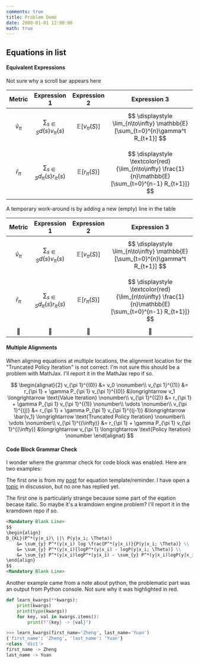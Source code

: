 ```yaml
---
comments: true
title: Problem Demo
date: 2000-01-01 12:00:00
math: true
---
```


## Equations in list

#### Equivalent Expressions

Not sure why a scroll bar appears here

| Metric | Expression 1 | Expression 2 | Expression 3 |
| :----: | :----------: | :----------: | :----------: |
| $$ \bar{v}_{\pi} $$ | $$ \displaystyle \sum_{s \in S} d(s) v_{\pi}(s) $$ | $$ \mathbb{E}[v_{\pi}(S)] $$ | $$ \displaystyle \lim_{n\to\infty} \mathbb{E}[\sum_{t=0}^{n}\gamma^t R_{t+1}] $$ |
| $$ \bar{r}_{\pi} $$ | $$ \displaystyle \sum_{s \in S} d_{\pi}(s) r_{\pi}(s) $$ | $$ \mathbb{E}[r_{\pi}(S)] $$ | $$ \displaystyle \textcolor{red}{\lim_{n\to\infty} \frac{1}{n}\mathbb{E}[\sum_{t=0}^{n-1} R_{t+1}]} $$ |

A temporary work-around is by adding a new (empty) line in the table

| Metric | Expression 1 | Expression 2 | Expression 3 |
| :----: | :----------: | :----------: | :----------: |
| $$ \bar{v}_{\pi} $$ | $$ \displaystyle \sum_{s \in S} d(s) v_{\pi}(s) $$ | $$ \mathbb{E}[v_{\pi}(S)] $$ | $$ \displaystyle \lim_{n\to\infty} \mathbb{E}[\sum_{t=0}^{n}\gamma^t R_{t+1}] $$ |
| $$ \bar{r}_{\pi} $$ | $$ \displaystyle \sum_{s \in S} d_{\pi}(s) r_{\pi}(s) $$ | $$ \mathbb{E}[r_{\pi}(S)] $$ | $$ \displaystyle \textcolor{red}{\lim_{n\to\infty} \frac{1}{n}\mathbb{E}[\sum_{t=0}^{n-1} R_{t+1}]} $$ |
| :feet: | :feet: | :feet: | :feet: |

#### Multiple Alignments

When aligning equations at multiple locations, the alignment location for the "Truncated Policy Iteration" is not correct. I'm not sure this should be a problem with MathJax. I'll report it in the MathJax repo if so.

$$
\begin{alignat}{2}
v_{\pi 1}^{(0)} &= v_0 \nonumber\\
v_{\pi 1}^{(1)} &= r_{\pi 1} + \gamma P_{\pi 1} v_{\pi 1}^{(0)} &\longrightarrow v_1 \longrightarrow \text{Value Iteration} \nonumber\\
v_{\pi 1}^{(2)} &= r_{\pi 1} + \gamma P_{\pi 1} v_{\pi 1}^{(1)} \nonumber\\
\vdots \nonumber\\
v_{\pi 1}^{(j)} &= r_{\pi 1} + \gamma P_{\pi 1} v_{\pi 1}^{(j-1)} &\longrightarrow \bar{v_1} \longrightarrow \text{Truncated Policy Iteration} \nonumber\\
\vdots \nonumber\\
v_{\pi 1}^{(\infty)} &= r_{\pi 1} + \gamma P_{\pi 1} v_{\pi 1}^{(\infty)} &\longrightarrow v_{\pi 1} \longrightarrow \text{Policy Iteration} \nonumber
\end{alignat}
$$

#### Code Block Grammar Check

I wonder where the grammar check for code block was enabled. Here are two examples:

The first one is from my [post](https://zhengyuan-public.github.io/posts/JekyllPostTemplate/#align-multiple-equations) for equation template/reminder. I have open a [topic](https://github.com/cotes2020/jekyll-theme-chirpy/discussions/1943) in discussion, but no one has replied yet.

The first one is particularly strange because some part of the eqation becase italic. So maybe it's a kramdown engine problem? I'll report it in the kramdown repo if so.

```markdown
<Mandatory Blank Line>
$$
\begin{align}
D_{KL}(P^*(y|x_i)\ ||\ P(y|x_i; \Theta)) 
    &= \sum_{y} P^*(y|x_i) log \frac{P^*(y|x_i)}{P(y|x_i; \Theta)} \\
    &= \sum_{y} P^*(y|x_i)[logP^*(y|x_i) - logP(y|x_i; \Theta)] \\
    &= \sum_{y} P^*(y|x_i)logP^*(y|x_i) - \sum_{y} P^*(y|x_i)logP(y|x_i; \Theta)
\end{align}
$$
<Mandatory Blank Line>
```

Another example came from a note about python, the problematic part was an output from Python console. Not sure why it was highlighted in red.

```python
def learn_kwargs(**kwargs):
    print(kwargs)
    print(type(kwargs))
    for key, val in kwargs.items():
        print(f"{key} -> {val}")

>>> learn_kwargs(first_name='Zheng', last_name='Yuan')
{'first_name': 'Zheng', 'last_name': 'Yuan'}
<class 'dict'>
first_name -> Zheng
last_name -> Yuan
```
